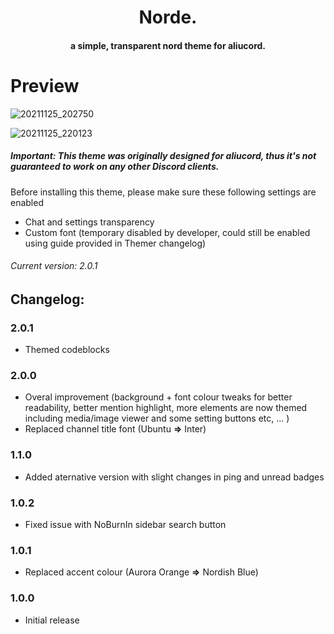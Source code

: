 <h1 align="center">
  Norde.
</h1>

<h4 align="center">a simple, transparent nord theme for aliucord.</h4>

# Preview

![20211125_202750](https://user-images.githubusercontent.com/92243378/143463802-f341d0d3-d91e-427c-afc1-af139b88a0db.jpg)

![20211125_220123](https://user-images.githubusercontent.com/92243378/143464476-deecd8c8-5fda-43d1-a0f7-af0993bab92c.jpg)

##### **Important**: This theme was originally designed for aliucord, thus it's not guaranteed to work on any other Discord clients.
Before installing this theme, please make sure these following settings are enabled
- Chat and settings transparency
- Custom font (temporary disabled by developer, could still be enabled using guide provided in Themer changelog)
###### Current version: 2.0.1
## Changelog:
### 2.0.1
- Themed codeblocks
### 2.0.0
- Overal improvement (background + font colour tweaks for better readability, better mention highlight, more elements are now themed including media/image viewer and some setting buttons etc, ... )
- Replaced channel title font (Ubuntu **=>** Inter)
### 1.1.0
- Added aternative version with slight changes in ping and unread badges
### 1.0.2
- Fixed issue with NoBurnIn sidebar search button
### 1.0.1 
- Replaced accent colour (Aurora Orange **=>** Nordish Blue)
### 1.0.0
- Initial release
